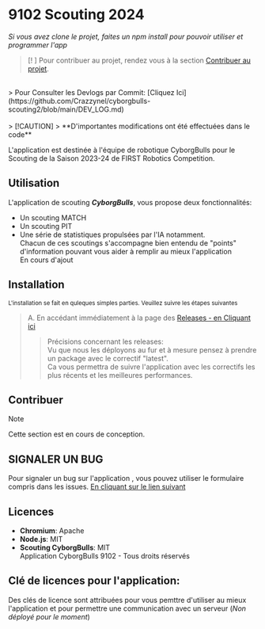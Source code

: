 
# 9102 Scouting 2024

*Si vous avez clone le projet, faites un npm install pour pouvoir utiliser et programmer l'app*
> [!    ]
> Pour contribuer au projet, rendez vous à la section [Contribuer au projet](https://github.com/Crazzynel/cyborgbulls-scouting2#Contribuer).
<br>
> Pour Consulter les Devlogs par Commit: [Cliquez Ici](https://github.com/Crazzynel/cyborgbulls-scouting2/blob/main/DEV_LOG.md)
<br>
<br>
> [!CAUTION]  
> **D'importantes modifications ont été effectuées dans le code**

L'application est destinée à l'équipe de robotique CyborgBulls pour le Scouting de la Saison 2023-24 de FIRST Robotics Competition.

## Utilisation

L'application de scouting ***CyborgBulls***, vous propose deux fonctionnalités: 
- Un scouting MATCH
- Un scouting PIT
- Une série de statistiques propulsées par l'IA notamment.
<br> Chacun de ces scoutings s'accompagne bien entendu de "points" d'information pouvant vous aider à remplir au mieux l'application 
<br> En cours d'ajout
## Installation

<sub>L'installation se fait en quleques simples parties. Veuillez suivre les étapes suivantes </sub>

> A. En accédant immédiatement à la page des [Releases - en Cliquant ici](https://github.com/Crazzynel/cyborgbulls-scouting2/releases)
>> Précisions concernant les releases: 
<br> Vu que nous les déployons au fur et à mesure pensez à prendre un package avec le correctif "latest". <br>
Ca vous permettra de suivre l'application avec les correctifs les plus récents et les meilleures performances.

## Contribuer 
> [!NOTE]
> Cette section est en cours de conception.

## SIGNALER UN BUG 

Pour signaler un bug sur l'application , vous pouvez  utiliser le formulaire compris dans les issues. 
[En cliquant sur le lien suivant](https://github.com/Crazzynel/cyborgbulls-scouting2/issues)

## Licences

- **Chromium**: Apache
- **Node.js**: MIT
- **Scouting CyborgBulls**: MIT
<br>Application CyborgBulls 9102 - Tous droits réservés

## Clé de licences pour l'application:
Des clés de licence sont attribuées pour vous pemttre d'utiliser au mieux l'application et pour permettre une communication avec un serveur (*Non déployé pour le moment*)
